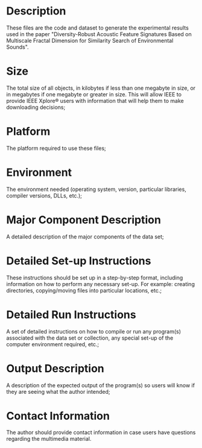 # Description
These files are the code and dataset to generate the experimental results used in the paper "Diversity-Robust Acoustic Feature Signatures Based on Multiscale Fractal Dimension for Similarity Search of Environmental Sounds".

# Size
The total size of all objects, in kilobytes if less than one megabyte in size, or in megabytes if one
megabyte or greater in size. This will allow IEEE to provide IEEE Xplore® users with information that will help
them to make downloading decisions;

# Platform
The platform required to use these files;

# Environment
The environment needed (operating system, version, particular libraries, compiler versions,
DLLs, etc.);

# Major Component Description
A detailed description of the major components of the data set;

# Detailed Set-up Instructions
These instructions should be set up in a step-by-step format, including
information on how to perform any necessary set-up. For example: creating directories, copying/moving files
into particular locations, etc.;

# Detailed Run Instructions
A set of detailed instructions on how to compile or run any program(s) associated
with the data set or collection, any special set-up of the computer environment required, etc.;

# Output Description
A description of the expected output of the program(s) so users will know if they are
seeing what the author intended;

# Contact Information
The author should provide contact information in case users have questions regarding
the multimedia material.
